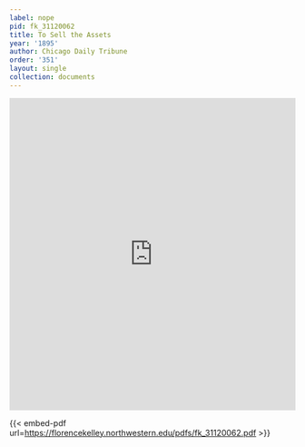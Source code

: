 ```yaml
---
label: nope
pid: fk_31120062
title: To Sell the Assets
year: '1895'
author: Chicago Daily Tribune
order: '351'
layout: single
collection: documents
---
```

<iframe src="https://northwestern.app.box.com/embed/s/s78iapchesyaixxk1m8btfjaf2qjrf5m?sortColumn=date&view=list" width="100%" height="550" frameborder="0" allowfullscreen webkitallowfullscreen msallowfullscreen></iframe>


{{< embed-pdf url=https://florencekelley.northwestern.edu/pdfs/fk_31120062.pdf >}}